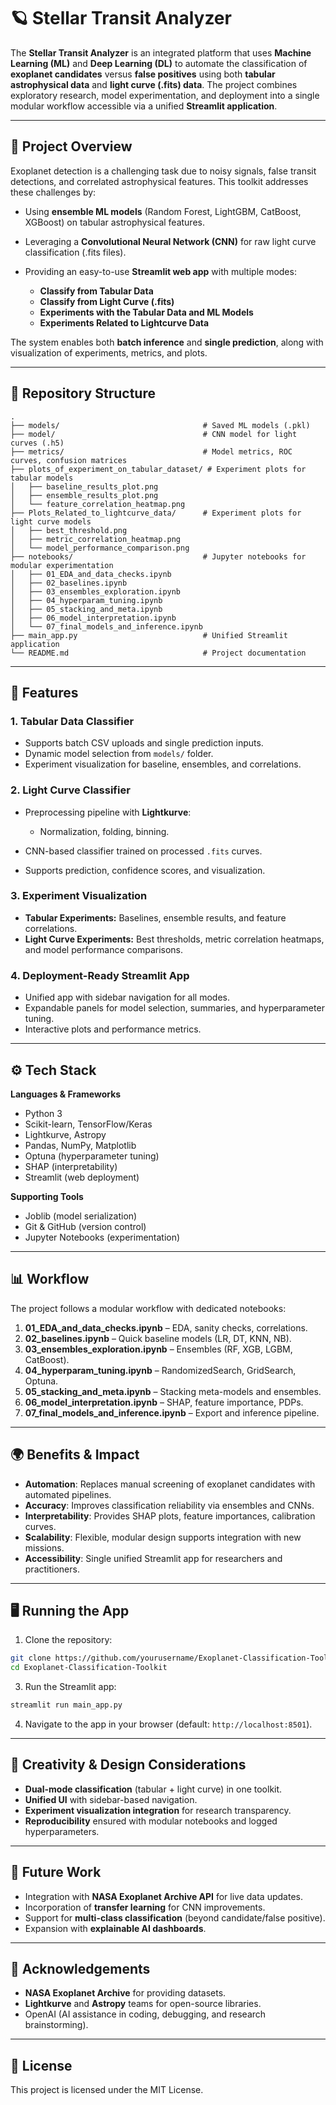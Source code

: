 # 🪐 Stellar Transit Analyzer

The **Stellar Transit Analyzer** is an integrated platform that uses **Machine Learning (ML)** and **Deep Learning (DL)** to automate the classification of **exoplanet candidates** versus **false positives** using both **tabular astrophysical data** and **light curve (.fits) data**. The project combines exploratory research, model experimentation, and deployment into a single modular workflow accessible via a unified **Streamlit application**.

---

## 🚀 Project Overview

Exoplanet detection is a challenging task due to noisy signals, false transit detections, and correlated astrophysical features. This toolkit addresses these challenges by:

* Using **ensemble ML models** (Random Forest, LightGBM, CatBoost, XGBoost) on tabular astrophysical features.
* Leveraging a **Convolutional Neural Network (CNN)** for raw light curve classification (.fits files).
* Providing an easy-to-use **Streamlit web app** with multiple modes:

  * **Classify from Tabular Data**
  * **Classify from Light Curve (.fits)**
  * **Experiments with the Tabular Data and ML Models**
  * **Experiments Related to Lightcurve Data**

The system enables both **batch inference** and **single prediction**, along with visualization of experiments, metrics, and plots.

---

## 📂 Repository Structure

```
.
├── models/                                # Saved ML models (.pkl)
├── model/                                 # CNN model for light curves (.h5)
├── metrics/                               # Model metrics, ROC curves, confusion matrices
├── plots_of_experiment_on_tabular_dataset/ # Experiment plots for tabular models
│   ├── baseline_results_plot.png
│   ├── ensemble_results_plot.png
│   └── feature_correlation_heatmap.png
├── Plots_Related_to_lightcurve_data/      # Experiment plots for light curve models
│   ├── best_threshold.png
│   ├── metric_correlation_heatmap.png
│   └── model_performance_comparison.png
├── notebooks/                             # Jupyter notebooks for modular experimentation
│   ├── 01_EDA_and_data_checks.ipynb
│   ├── 02_baselines.ipynb
│   ├── 03_ensembles_exploration.ipynb
│   ├── 04_hyperparam_tuning.ipynb
│   ├── 05_stacking_and_meta.ipynb
│   ├── 06_model_interpretation.ipynb
│   └── 07_final_models_and_inference.ipynb
├── main_app.py                            # Unified Streamlit application
└── README.md                              # Project documentation
```

---

## 🧪 Features

### **1. Tabular Data Classifier**

* Supports batch CSV uploads and single prediction inputs.
* Dynamic model selection from `models/` folder.
* Experiment visualization for baseline, ensembles, and correlations.

### **2. Light Curve Classifier**

* Preprocessing pipeline with **Lightkurve**:

  * Normalization, folding, binning.
* CNN-based classifier trained on processed `.fits` curves.
* Supports prediction, confidence scores, and visualization.

### **3. Experiment Visualization**

* **Tabular Experiments:** Baselines, ensemble results, and feature correlations.
* **Light Curve Experiments:** Best thresholds, metric correlation heatmaps, and model performance comparisons.

### **4. Deployment-Ready Streamlit App**

* Unified app with sidebar navigation for all modes.
* Expandable panels for model selection, summaries, and hyperparameter tuning.
* Interactive plots and performance metrics.

---

## ⚙️ Tech Stack

**Languages & Frameworks**

* Python 3
* Scikit-learn, TensorFlow/Keras
* Lightkurve, Astropy
* Pandas, NumPy, Matplotlib
* Optuna (hyperparameter tuning)
* SHAP (interpretability)
* Streamlit (web deployment)

**Supporting Tools**

* Joblib (model serialization)
* Git & GitHub (version control)
* Jupyter Notebooks (experimentation)

---

## 📊 Workflow

The project follows a modular workflow with dedicated notebooks:

1. **01_EDA_and_data_checks.ipynb** – EDA, sanity checks, correlations.
2. **02_baselines.ipynb** – Quick baseline models (LR, DT, KNN, NB).
3. **03_ensembles_exploration.ipynb** – Ensembles (RF, XGB, LGBM, CatBoost).
4. **04_hyperparam_tuning.ipynb** – RandomizedSearch, GridSearch, Optuna.
5. **05_stacking_and_meta.ipynb** – Stacking meta-models and ensembles.
6. **06_model_interpretation.ipynb** – SHAP, feature importance, PDPs.
7. **07_final_models_and_inference.ipynb** – Export and inference pipeline.

---

## 🌍 Benefits & Impact

* **Automation**: Replaces manual screening of exoplanet candidates with automated pipelines.
* **Accuracy**: Improves classification reliability via ensembles and CNNs.
* **Interpretability**: Provides SHAP plots, feature importances, calibration curves.
* **Scalability**: Flexible, modular design supports integration with new missions.
* **Accessibility**: Single unified Streamlit app for researchers and practitioners.

---

## 🖥️ Running the App

1. Clone the repository:

```bash
git clone https://github.com/yourusername/Exoplanet-Classification-Toolkit.git
cd Exoplanet-Classification-Toolkit
```


3. Run the Streamlit app:

```bash
streamlit run main_app.py
```

4. Navigate to the app in your browser (default: `http://localhost:8501`).

---

## 🎨 Creativity & Design Considerations

* **Dual-mode classification** (tabular + light curve) in one toolkit.
* **Unified UI** with sidebar-based navigation.
* **Experiment visualization integration** for research transparency.
* **Reproducibility** ensured with modular notebooks and logged hyperparameters.

---

## 📌 Future Work

* Integration with **NASA Exoplanet Archive API** for live data updates.
* Incorporation of **transfer learning** for CNN improvements.
* Support for **multi-class classification** (beyond candidate/false positive).
* Expansion with **explainable AI dashboards**.

---

## 🙌 Acknowledgements

* **NASA Exoplanet Archive** for providing datasets.
* **Lightkurve** and **Astropy** teams for open-source libraries.
* OpenAI (AI assistance in coding, debugging, and research brainstorming).

---

## 📜 License

This project is licensed under the MIT License.
